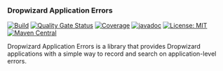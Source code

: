 ### Dropwizard Application Errors

[![Build](https://github.com/kiwiproject/dropwizard-application-errors/workflows/build/badge.svg)](https://github.com/kiwiproject/dropwizard-application-errors/actions?query=workflow%3Abuild)
[![Quality Gate Status](https://sonarcloud.io/api/project_badges/measure?project=kiwiproject_dropwizard-application-errors&metric=alert_status)](https://sonarcloud.io/dashboard?id=kiwiproject_dropwizard-application-errors)
[![Coverage](https://sonarcloud.io/api/project_badges/measure?project=kiwiproject_dropwizard-application-errors&metric=coverage)](https://sonarcloud.io/dashboard?id=kiwiproject_dropwizard-application-errors)
[![javadoc](https://javadoc.io/badge2/org.kiwiproject/dropwizard-application-errors/javadoc.svg)](https://javadoc.io/doc/org.kiwiproject/dropwizard-application-errors)
[![License: MIT](https://img.shields.io/badge/License-MIT-blue.svg)](https://opensource.org/licenses/MIT)
[![Maven Central](https://img.shields.io/maven-central/v/org.kiwiproject/dropwizard-application-errors)](https://search.maven.org/search?q=g:org.kiwiproject%20a:dropwizard-application-errors)


Dropwizard Application Errors is a library that provides Dropwizard applications with a simple
way to record and search on application-level errors.